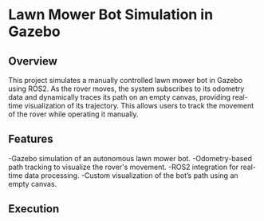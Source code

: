 # Lawn Mower Bot Simulation in Gazebo
## Overview
This project simulates a manually controlled lawn mower bot in Gazebo using ROS2. As the rover moves, the system subscribes to its odometry data and dynamically traces its path on an empty canvas, providing real-time visualization of its trajectory. This allows users to track the movement of the rover while operating it manually.
## Features
 -Gazebo simulation of an autonomous lawn mower bot.
 -Odometry-based path tracking to visualize the rover's movement.
 -ROS2 integration for real-time data processing.
 -Custom visualization of the bot’s path using an empty canvas.

 ## Execution
 
